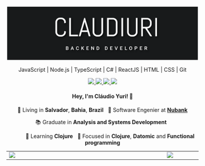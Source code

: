 <p align="center">
  <img src="https://github.com/claudiuri/claudiuri/blob/master/logo.png" width="500"
  alt="claudiuri.github.io" />
</p>

<p align="center">
  JavaScript | Node.js | TypeScript | C# | ReactJS | HTML | CSS | Git
</p>

<p align="center">
  <a
    href="mailto:claudio.y07@gmail.com" 
    alt="Gmail"
    target="blank"
  >
    <img src="https://img.shields.io/badge/-Gmail-242627?style=flat&logo=gmail&logoColor=white" />
  </a>
  <a
    href="https://www.linkedin.com/in/claudiuri" 
    alt="LinkedIn"
    target="blank"
  >
    <img src="https://img.shields.io/badge/-LinkedIn-242627?style=flat&logo=Linkedin&logoColor=white" />
  </a>
  <a
    href="https://github.com/claudiuri"
    alt="GitHub"
    target="blank"
  >
    <img src="https://img.shields.io/badge/-GitHub-242627?style=flat&logo=Github&logoColor=white" />
  </a>
  <a
    href="https://www.instagram.com/claudiuri" 
    alt="Instagram"
    target="blank"
  >
    <img src="https://img.shields.io/badge/-Instagram-242627?style=flat&logo=Instagram&logoColor=white" />
  </a>
</p>

<h4 align="center">
  Hey, I'm Cláudio Yuri! 👋
</h4>
<p align="center">
  📌 Living in <b>Salvador</b>, <b>Bahia</b>, <b>Brazil</b> &nbsp; 💼 Software Engenier at <b><a href="https://nubank.com.br/">Nubank</a></b>
</p>
<p align="center">
  📚 Graduate in <b>Analysis and Systems Development</b> &nbsp;
</p>
<p align="center">
  &nbsp; &nbsp; &nbsp; &nbsp; &nbsp; 🚀 Learning <b>Clojure</b> &nbsp; 🎯 Focused in <b>Clojure</b>, <b>Datomic</b> and <b>Functional programming</b>
</p>
<center>
<table>
  <tr>
      <td><img width="400px" align="left" src="https://github-readme-stats.vercel.app/api/top-langs/?username=claudiuri&hide=html&theme=dark&show_icons=true&layout=compact" /></td>
      <td><img width="495px" align="left" src="https://github-readme-stats.vercel.app/api?username=claudiuri&theme=dark&show_icons=true" /></td>
  </tr>   
</table>
</center>


